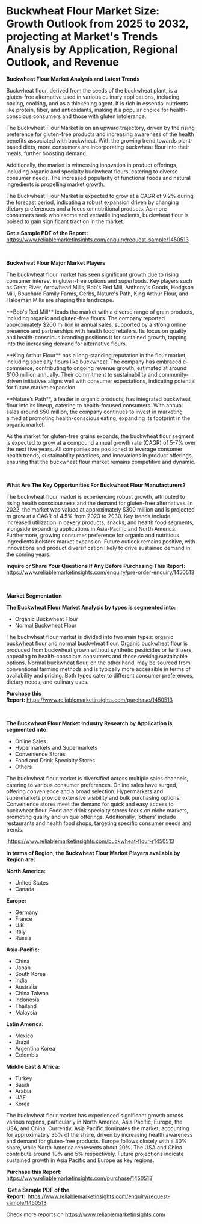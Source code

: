 <p><h1>Buckwheat Flour Market Size: Growth Outlook from 2025 to 2032, projecting at Market's Trends Analysis by Application, Regional Outlook, and Revenue</h1></p><p><strong>Buckwheat Flour Market Analysis and Latest Trends</strong></p>
<p><p>Buckwheat flour, derived from the seeds of the buckwheat plant, is a gluten-free alternative used in various culinary applications, including baking, cooking, and as a thickening agent. It is rich in essential nutrients like protein, fiber, and antioxidants, making it a popular choice for health-conscious consumers and those with gluten intolerance. </p><p>The Buckwheat Flour Market is on an upward trajectory, driven by the rising preference for gluten-free products and increasing awareness of the health benefits associated with buckwheat. With the growing trend towards plant-based diets, more consumers are incorporating buckwheat flour into their meals, further boosting demand. </p><p>Additionally, the market is witnessing innovation in product offerings, including organic and specialty buckwheat flours, catering to diverse consumer needs. The increased popularity of functional foods and natural ingredients is propelling market growth. </p><p>The Buckwheat Flour Market is expected to grow at a CAGR of 9.2% during the forecast period, indicating a robust expansion driven by changing dietary preferences and a focus on nutritional products. As more consumers seek wholesome and versatile ingredients, buckwheat flour is poised to gain significant traction in the market.</p></p>
<p><strong>Get a Sample PDF of the Report:&nbsp;</strong> <a href="https://www.reliablemarketinsights.com/enquiry/request-sample/1450513?utm_campaign=2389&utm_medium=2&utm_source=Github&utm_content=ia&utm_term=14022025&utm_id=buckwheat-flour">https://www.reliablemarketinsights.com/enquiry/request-sample/1450513</a></p>
<p>&nbsp;</p>
<p><strong>Buckwheat Flour Major Market Players</strong></p>
<p><p>The buckwheat flour market has seen significant growth due to rising consumer interest in gluten-free options and superfoods. Key players such as Great River, Arrowhead Mills, Bob's Red Mill, Anthony's Goods, Hodgson Mill, Bouchard Family Farms, Gerbs, Nature's Path, King Arthur Flour, and Haldeman Mills are shaping this landscape.</p><p>**Bob's Red Mill** leads the market with a diverse range of grain products, including organic and gluten-free flours. The company reported approximately $200 million in annual sales, supported by a strong online presence and partnerships with health food retailers. Its focus on quality and health-conscious branding positions it for sustained growth, tapping into the increasing demand for alternative flours.</p><p>**King Arthur Flour** has a long-standing reputation in the flour market, including specialty flours like buckwheat. The company has embraced e-commerce, contributing to ongoing revenue growth, estimated at around $100 million annually. Their commitment to sustainability and community-driven initiatives aligns well with consumer expectations, indicating potential for future market expansion.</p><p>**Nature’s Path**, a leader in organic products, has integrated buckwheat flour into its lineup, catering to health-focused consumers. With annual sales around $50 million, the company continues to invest in marketing aimed at promoting health-conscious eating, expanding its footprint in the organic market.</p><p>As the market for gluten-free grains expands, the buckwheat flour segment is expected to grow at a compound annual growth rate (CAGR) of 5-7% over the next five years. All companies are positioned to leverage consumer health trends, sustainability practices, and innovations in product offerings, ensuring that the buckwheat flour market remains competitive and dynamic.</p></p>
<p>&nbsp;</p>
<p><strong>What Are The Key Opportunities For Buckwheat Flour Manufacturers?</strong></p>
<p><p>The buckwheat flour market is experiencing robust growth, attributed to rising health consciousness and the demand for gluten-free alternatives. In 2022, the market was valued at approximately $300 million and is projected to grow at a CAGR of 4.5% from 2023 to 2030. Key trends include increased utilization in bakery products, snacks, and health food segments, alongside expanding applications in Asia-Pacific and North America. Furthermore, growing consumer preference for organic and nutritious ingredients bolsters market expansion. Future outlook remains positive, with innovations and product diversification likely to drive sustained demand in the coming years.</p></p>
<p><strong>Inquire or Share Your Questions If Any Before Purchasing This Report:</strong> <a href="https://www.reliablemarketinsights.com/enquiry/pre-order-enquiry/1450513?utm_campaign=2389&utm_medium=2&utm_source=Github&utm_content=ia&utm_term=14022025&utm_id=buckwheat-flour">https://www.reliablemarketinsights.com/enquiry/pre-order-enquiry/1450513</a></p>
<p>&nbsp;</p>
<p><strong>Market Segmentation</strong></p>
<p><strong>The Buckwheat Flour Market Analysis by types is segmented into:</strong></p>
<p><ul><li>Organic Buckwheat Flour</li><li>Normal Buckwheat Flour</li></ul></p>
<p><p>The buckwheat flour market is divided into two main types: organic buckwheat flour and normal buckwheat flour. Organic buckwheat flour is produced from buckwheat grown without synthetic pesticides or fertilizers, appealing to health-conscious consumers and those seeking sustainable options. Normal buckwheat flour, on the other hand, may be sourced from conventional farming methods and is typically more accessible in terms of availability and pricing. Both types cater to different consumer preferences, dietary needs, and culinary uses.</p></p>
<p><strong>Purchase this Report:&nbsp;</strong><a href="https://www.reliablemarketinsights.com/purchase/1450513?utm_campaign=2389&utm_medium=2&utm_source=Github&utm_content=ia&utm_term=14022025&utm_id=buckwheat-flour">https://www.reliablemarketinsights.com/purchase/1450513</a></p>
<p>&nbsp;</p>
<p><strong>The Buckwheat Flour Market Industry Research by Application is segmented into:</strong></p>
<p><ul><li>Online Sales</li><li>Hypermarkets and Supermarkets</li><li>Convenience Stores</li><li>Food and Drink Specialty Stores</li><li>Others</li></ul></p>
<p><p>The buckwheat flour market is diversified across multiple sales channels, catering to various consumer preferences. Online sales have surged, offering convenience and a broad selection. Hypermarkets and supermarkets provide extensive visibility and bulk purchasing options. Convenience stores meet the demand for quick and easy access to buckwheat flour. Food and drink specialty stores focus on niche markets, promoting quality and unique offerings. Additionally, 'others' include restaurants and health food shops, targeting specific consumer needs and trends.</p></p>
<p><a href="https://www.reliablemarketinsights.com/buckwheat-flour-r1450513?utm_campaign=2389&utm_medium=2&utm_source=Github&utm_content=ia&utm_term=14022025&utm_id=buckwheat-flour">&nbsp;https://www.reliablemarketinsights.com/buckwheat-flour-r1450513</a></p>
<p><strong>In terms of Region, the Buckwheat Flour Market Players available by Region are:</strong></p>
<p>
    <p> <strong> North America: </strong>
        <ul>
            <li>United States</li>
            <li>Canada</li>
        </ul>
        </p> 
    <p> <strong> Europe: </strong>
        <ul>
            <li>Germany</li>
            <li>France</li>
            <li>U.K.</li>
            <li>Italy</li>
            <li>Russia</li>
        </ul>
        </p> 
    <p> <strong> Asia-Pacific: </strong>
        <ul>
            <li>China</li>
            <li>Japan</li>
            <li>South Korea</li>
            <li>India</li>
            <li>Australia</li>
            <li>China Taiwan</li>
            <li>Indonesia</li>
            <li>Thailand</li>
            <li>Malaysia</li>
        </ul>
        </p> 
    <p> <strong> Latin America: </strong>
        <ul>
            <li>Mexico</li>
            <li>Brazil</li>
            <li>Argentina Korea</li>
            <li>Colombia</li>
        </ul>
        </p> 
    <p> <strong> Middle East & Africa: </strong>
        <ul>
            <li>Turkey</li>
            <li>Saudi</li>
            <li>Arabia</li>
            <li>UAE</li>
            <li>Korea</li>
        </ul>
    </p>
    </p>
<p><p>The buckwheat flour market has experienced significant growth across various regions, particularly in North America, Asia Pacific, Europe, the USA, and China. Currently, Asia Pacific dominates the market, accounting for approximately 35% of the share, driven by increasing health awareness and demand for gluten-free products. Europe follows closely with a 30% share, while North America represents about 20%. The USA and China contribute around 10% and 5% respectively. Future projections indicate sustained growth in Asia Pacific and Europe as key regions.</p></p>
<p><strong>Purchase this Report: </strong><a href="https://www.reliablemarketinsights.com/purchase/1450513?utm_campaign=2389&utm_medium=2&utm_source=Github&utm_content=ia&utm_term=14022025&utm_id=buckwheat-flour">https://www.reliablemarketinsights.com/purchase/1450513</a></p>
<p>&nbsp;<strong>Get a Sample PDF of the Report:&nbsp;&nbsp;</strong><a href="https://www.reliablemarketinsights.com/enquiry/request-sample/1450513?utm_campaign=2389&utm_medium=2&utm_source=Github&utm_content=ia&utm_term=14022025&utm_id=buckwheat-flour">https://www.reliablemarketinsights.com/enquiry/request-sample/1450513</a></p>
<p><strong></strong></p>
<p>Check more reports on <a href="https://www.reliablemarketinsights.com/?utm_campaign=2389&utm_medium=2&utm_source=Github&utm_content=ia&utm_term=14022025&utm_id=buckwheat-flour">https://www.reliablemarketinsights.com/</a></p>